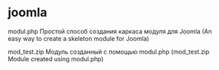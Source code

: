 # joomla
modul.php Простой способ создания каркаса модуля для Joomla (An easy way to create a skeleton module for Joomla)

mod_test.zip Модуль созданный с помощью modul.php (mod_test.zip Module created using modul.php)
